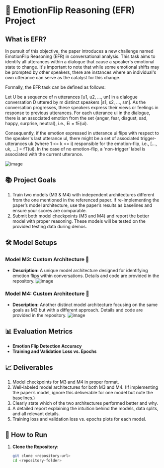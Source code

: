 # 📝 EmotionFlip Reasoning (EFR) Project

## What is EFR?
In pursuit of this objective, the paper introduces a new challenge named EmotionFlip Reasoning (EFR) in conversational analysis. This task aims to identify all utterances within a dialogue that cause a speaker's emotional state to change. It's important to note that while some emotional shifts may be prompted by other speakers, there are instances where an individual's own utterance can serve as the catalyst for this change.

Formally, the EFR task can be defined as follows:

Let U be a sequence of n utterances [u1, u2, ..., un] in a dialogue conversation D uttered by m distinct speakers [s1, s2, ..., sm]. As the conversation progresses, these speakers express their views or feelings in response to previous utterances. For each utterance ui in the dialogue, there is an associated emotion from the set {anger, fear, disgust, sad, happy, surprise, neutral}, i.e., Ei = fE(ui).

Consequently, if the emotion expressed in utterance ui flips with respect to the speaker's last utterance ul, there might be a set of associated trigger-utterances uk (where 1 <= k <= i) responsible for the emotion-flip, i.e., [..., uk, ...] = fT(ui). In the case of no emotion-flip, a 'non-trigger' label is associated with the current utterance.


![image](https://github.com/user-attachments/assets/06ba9826-a198-4a32-8a17-a521b1921c40)

## 📚 Project Goals
1. Train two models (M3 & M4) with independent architectures different from the one mentioned in the referenced paper. If re-implementing the paper’s model architecture, use the paper’s results as baselines and ensure your scores are comparable.
2. Submit both model checkpoints (M3 and M4) and report the better model with proper reasoning. These models will be tested on the provided testing data during demos.

## 🛠️ Model Setups

### Model M3: Custom Architecture 🧠
- **Description:** A unique model architecture designed for identifying emotion flips within conversations. Details and code are provided in the repository.
![image](https://github.com/user-attachments/assets/9f5b6357-bf3d-4dc1-b2b7-50a0cc41994f)

### Model M4: Custom Architecture 🧠
- **Description:** Another distinct model architecture focusing on the same goals as M3 but with a different approach. Details and code are provided in the repository.
![image](https://github.com/user-attachments/assets/f337d01a-27ba-44fd-b0ca-78865b801b82)


## 📊 Evaluation Metrics
- **Emotion Flip Detection Accuracy**
- **Training and Validation Loss vs. Epochs**

## 📈 Deliverables
1. Model checkpoints for M3 and M4 in proper format.
2. Well-labeled model architectures for both M3 and M4. (If implementing the paper’s model, ignore this deliverable for one model but note the baselines.)
3. Clearly state which of the two architectures performed better and why.
4. A detailed report explaining the intuition behind the models, data splits, and all relevant details.
5. Training loss and validation loss vs. epochs plots for each model.


## 🚀 How to Run
1. **Clone the Repository:**
   ```sh
   git clone <repository-url>
   cd <repository-folder>
